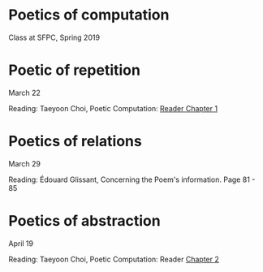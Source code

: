 # Poetics of computation
Class at SFPC, Spring 2019

# Poetic of repetition 

March 22

Reading: Taeyoon Choi, Poetic Computation: [Reader Chapter 1](http://poeticcomputation.info/chapters/ch.1/)

# Poetics of relations 

March 29

Reading: Édouard Glissant,  Concerning the Poem's information. Page 81 - 85 

# Poetics of abstraction 

April 19

Reading: Taeyoon Choi, Poetic Computation: Reader [Chapter 2](http://poeticcomputation.info/chapters/ch.2/)

